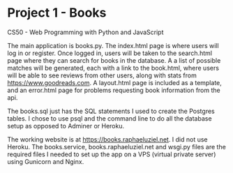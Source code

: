 # Project 1 - Books

CS50 - Web Programming with Python and JavaScript

The main application is books.py.  The index.html page is where users will log in or register.  Once logged in, users will be taken to the search.html page where they can search for books in the database.  A a list of possible matches will be generated, each with a link to the book.html, where users will be able to see reviews from other users, along with stats from https://www.goodreads.com.  A layout.html page is included as a template, and an error.html page for problems requesting book information from the api.

The books.sql just has the SQL statements I used to create the Postgres tables.  I chose to use psql and the command line to do all the database setup as opposed to Adminer or Heroku.

The working website is at https://books.raphaeluziel.net.  I did not use Heroku.  The books.service, books.raphaeluziel.net and wsgi.py files are the required files I needed to set up the app on a VPS (virtual private server) using Gunicorn and Nginx.  
